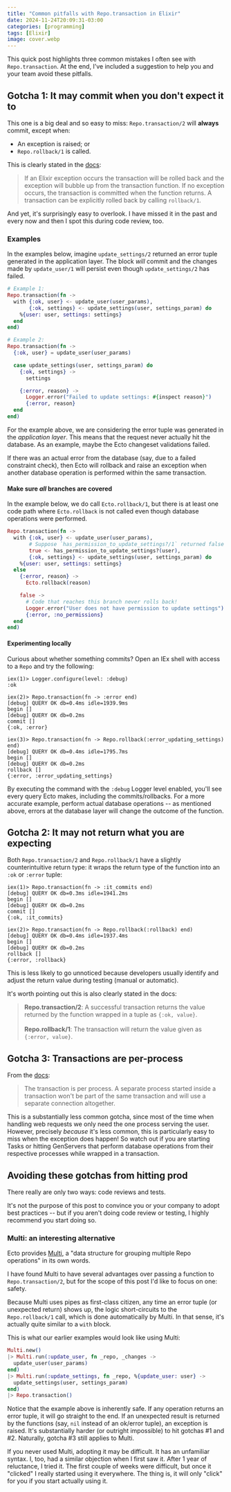 ```yaml
---
title: "Common pitfalls with Repo.transaction in Elixir"
date: 2024-11-24T20:09:31-03:00
categories: [programming]
tags: [Elixir]
image: cover.webp
---
```


This quick post highlights three common mistakes I often see with `Repo.transaction`. At the end, I’ve included a suggestion to help you and your team avoid these pitfalls.

## Gotcha 1: It may commit when you don't expect it to

This one is a big deal and so easy to miss: `Repo.transaction/2` will **always** commit, except when:

- An exception is raised; or
- `Repo.rollback/1` is called.

This is clearly stated in the [docs](https://hexdocs.pm/ecto/Ecto.Repo.html#c:transaction/2):

> If an Elixir exception occurs the transaction will be rolled back and the exception will bubble up from the transaction function. If no exception occurs, the transaction is committed when the function returns. A transaction can be explicitly rolled back by calling `rollback/1`.

And yet, it's surprisingly easy to overlook. I have missed it in the past and every now and then I spot this during code review, too.

### Examples

In the examples below, imagine `update_settings/2` returned an error tuple generated in the application layer. The block *will* commit and the changes made by `update_user/1` will persist even though `update_settings/2` has failed.

```elixir
# Example 1:
Repo.transaction(fn ->
  with {:ok, user} <- update_user(user_params),
       {:ok, settings} <- update_settings(user, settings_param) do
    %{user: user, settings: settings}
  end
end)

# Example 2:
Repo.transaction(fn ->
  {:ok, user} = update_user(user_params)

  case update_settings(user, settings_param) do
    {:ok, settings} ->
      settings

    {:error, reason} ->
      Logger.error("Failed to update settings: #{inspect reason}")
      {:error, reason}
  end
end)
```

For the example above, we are considering the error tuple was generated in the *application layer*. This means that the request never actually hit the database. As an example, maybe the Ecto changeset validations failed.

If there was an actual error from the database (say, due to a failed constraint check), then Ecto will rollback and raise an exception when another database operation is performed within the same transaction.


#### Make sure *all* branches are covered

In the example below, we do call `Ecto.rollback/1`, but there is at least one code path where `Ecto.rollback` is not called even though database operations were performed.

```elixir
Repo.transaction(fn ->
  with {:ok, user} <- update_user(user_params),
       # Suppose `has_permission_to_update_settings?/1` returned false
       true <- has_permission_to_update_settings?(user),
       {:ok, settings} <- update_settings(user, settings_param) do
    %{user: user, settings: settings}
  else
    {:error, reason} ->
      Ecto.rollback(reason)

    false ->
      # Code that reaches this branch never rolls back!
      Logger.error("User does not have permission to update settings")
      {:error, :no_permissions}
  end
end)
```

#### Experimenting locally

Curious about whether something commits? Open an IEx shell with access to a `Repo` and try the following:

```
iex(1)> Logger.configure(level: :debug)
:ok

iex(2)> Repo.transaction(fn -> :error end)
[debug] QUERY OK db=0.4ms idle=1939.9ms
begin []
[debug] QUERY OK db=0.2ms
commit []
{:ok, :error}

iex(3)> Repo.transaction(fn -> Repo.rollback(:error_updating_settings) end)
[debug] QUERY OK db=0.4ms idle=1795.7ms
begin []
[debug] QUERY OK db=0.2ms
rollback []
{:error, :error_updating_settings}

```

By executing the command with the `:debug` Logger level enabled, you'll see every query Ecto makes, including the commits/rollbacks. For a more accurate example, perform actual database operations -- as mentioned above, errors at the database layer will change the outcome of the function.

## Gotcha 2: It may not return what you are expecting

Both `Repo.transaction/2` and `Repo.rollback/1` have a slightly counterintuitive return type: it wraps the return type of the function into an `:ok` or `:error` tuple:

```
iex(1)> Repo.transaction(fn -> :it_commits end)
[debug] QUERY OK db=0.3ms idle=1941.2ms
begin []
[debug] QUERY OK db=0.2ms
commit []
{:ok, :it_commits}

iex(2)> Repo.transaction(fn -> Repo.rollback(:rollback) end)
[debug] QUERY OK db=0.4ms idle=1937.4ms
begin []
[debug] QUERY OK db=0.2ms
rollback []
{:error, :rollback}
```

This is less likely to go unnoticed because developers usually identify and adjust the return value during testing (manual or automatic).

It's worth pointing out this is also clearly stated in the docs:

> **Repo.transaction/2**: A successful transaction returns the value returned by the function wrapped in a tuple as `{:ok, value}`.<br/><br/>
> **Repo.rollback/1**: The transaction will return the value given as `{:error, value}`.

## Gotcha 3: Transactions are per-process

From the [docs](https://hexdocs.pm/ecto/Ecto.Repo.html#c:transaction/2-working-with-processes):

> The transaction is per process. A separate process started inside a transaction won't be part of the same transaction and will use a separate connection altogether.

This is a substantially less common gotcha, since most of the time when handling web requests we only need the one process serving the user. However, precisely *because* it's less common, this is particularly easy to miss when the exception does happen! So watch out if you are starting Tasks or hitting GenServers that perform database operations from their respective processes while wrapped in a transaction.

## Avoiding these gotchas from hitting prod

There really are only two ways: code reviews and tests.

It's not the purpose of this post to convince you or your company to adopt best practices -- but if you aren't doing code review or testing, I highly recommend you start doing so.

### Multi: an interesting alternative

Ecto provides [Multi](https://hexdocs.pm/ecto/Ecto.Multi.html), a "data structure for grouping multiple Repo operations" in its own words.

I have found Multi to have several advantages over passing a function to `Repo.transaction/2`, but for the scope of this post I'd like to focus on one: safety.

Because Multi uses pipes as first-class citizen, any time an error tuple (or unexpected return) shows up, the logic short-circuits to the `Repo.rollback/1` call, which is done automatically by Multi. In that sense, it's actually quite similar to a `with` block.

This is what our earlier examples would look like using Multi:

```elixir
Multi.new()
|> Multi.run(:update_user, fn _repo, _changes ->
  update_user(user_params)
end)
|> Multi.run(:update_settings, fn _repo, %{update_user: user} ->
  update_settings(user, settings_param)
end)
|> Repo.transaction()
```

Notice that the example above is inherently safe. If any operation returns an error tuple, it will go straight to the end. If an unexpected result is returned by the functions (say, `nil` instead of an ok/error tuple), an exception is raised. It's substantially harder (or outright impossible) to hit gotchas #1 and #2. Naturally, gotcha #3 still applies to Multi.

If you never used Multi, adopting it may be difficult. It has an unfamiliar syntax. I, too, had a similar objection when I first saw it. After 1 year of reluctance, I tried it. The first couple of weeks were difficult, but once it "clicked" I really started using it everywhere. The thing is, it will only "click" for you if you start actually using it.
